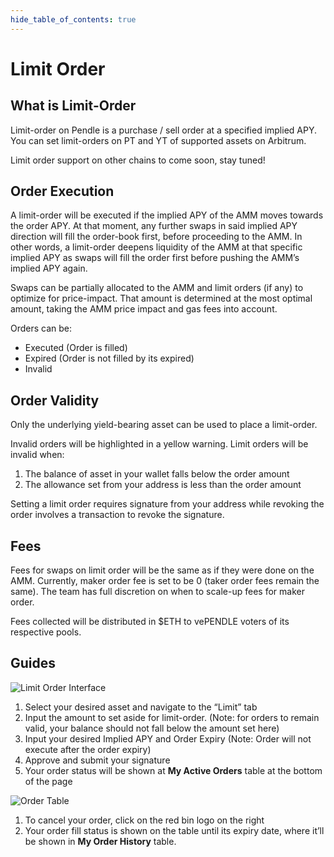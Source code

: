 ```yaml
---
hide_table_of_contents: true
---
```


# Limit Order

## What is Limit-Order

Limit-order on Pendle is a purchase / sell order at a specified implied APY. You can set limit-orders on PT and YT of supported assets on Arbitrum. 

Limit order support on other chains to come soon, stay tuned!

## Order Execution

A limit-order will be executed if the implied APY of the AMM moves towards the order APY. At that moment, any further swaps in said implied APY direction will fill the order-book first, before proceeding to the AMM. In other words, a limit-order deepens liquidity of the AMM at that specific implied APY as swaps will fill the order first before pushing the AMM’s implied APY again. 

Swaps can be partially allocated to the AMM and limit orders (if any) to optimize for price-impact. That amount is determined at the most optimal amount, taking the AMM price impact and gas fees into account.

Orders can be:
- Executed (Order is filled)
- Expired (Order is not filled by its expired)
- Invalid

## Order Validity

Only the underlying yield-bearing asset can be used to place a limit-order.

Invalid orders will be highlighted in a yellow warning. Limit orders will be invalid when:
1. The balance of asset in your wallet falls below the order amount
2. The allowance set from your address is less than the order amount

Setting a limit order requires signature from your address while revoking the order involves a transaction to revoke the signature.

## Fees

Fees for swaps on limit order will be the same as if they were done on the AMM. Currently, maker order fee is set to be 0 (taker order fees remain the same). The team has full discretion on when to scale-up fees for maker order.

Fees collected will be distributed in $ETH to vePENDLE voters of its respective pools.

## Guides

![Limit Order Interface](/img/AppGuide/limit_order.png "Limit Order Interface")
1. Select your desired asset and navigate to the “Limit” tab
2. Input the amount to set aside for limit-order. (Note: for orders to remain valid, your balance should not fall below the amount set here)
3. Input your desired Implied APY and Order Expiry (Note: Order will not execute after the order expiry)
4. Approve and submit your signature
5. Your order status will be shown at **My Active Orders** table at the bottom of the page

![Order Table](/img/AppGuide/order_table.png "Order Table")
1. To cancel your order, click on the red bin logo on the right
2. Your order fill status is shown on the table until its expiry date, where it’ll be shown in **My Order History** table.


